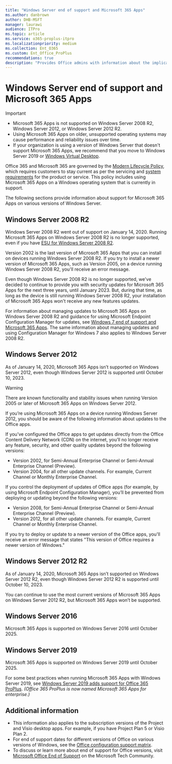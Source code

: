 ```yaml
---
title: "Windows Server end of support and Microsoft 365 Apps"
ms.author: danbrown
author: DHB-MSFT
manager: laurawi
audience: ITPro
ms.topic: article
ms.service: o365-proplus-itpro
ms.localizationpriority: medium
ms.collection: Ent_O365
ms.custom: Ent_Office_ProPlus
recommendations: true
description: "Provides Office admins with information about the implications of Windows Server end of support on Microsoft 365 Apps."
---
```


# Windows Server end of support and Microsoft 365 Apps

> [!IMPORTANT]
> - Microsoft 365 Apps is not supported on Windows Server 2008 R2, Windows Server 2012, or Windows Server 2012 R2.
> - Using Microsoft 365 Apps on older, unsupported operating systems may cause performance and reliability issues over time.
> - If your organization is using a version of Windows Server that doesn't support Microsoft 365 Apps, we recommend that you move to Windows Server 2019 or [Windows Virtual Desktop](https://azure.microsoft.com/services/virtual-desktop/).

Office 365 and Microsoft 365 are governed by the [Modern Lifecycle Policy](/lifecycle/policies/modern), which requires customers to stay current as per the servicing and [system requirements](https://www.microsoft.com/microsoft-365/microsoft-365-and-office-resources) for the product or service. This policy includes using Microsoft 365 Apps on a Windows operating system that is currently in support.

The following sections provide information about support for Microsoft 365 Apps on various versions of Windows Server.

## Windows Server 2008 R2

Windows Server 2008 R2 went out of support on January 14, 2020. Running Microsoft 365 Apps on Windows Server 2008 R2 is no longer supported, even if you have [ESU for Windows Server 2008 R2](https://www.microsoft.com/cloud-platform/extended-security-updates). 

Version 2002 is the last version of Microsoft 365 Apps that you can install on devices running Windows Server 2008 R2. If you try to install a newer version of Microsoft 365 Apps, such as Version 2005, on a device running Windows Server 2008 R2, you'll receive an error message.

Even though Windows Server 2008 R2 is no longer supported, we've decided to continue to provide you with security updates for Microsoft 365 Apps for the next three years, until January 2023. But, during that time, as long as the device is still running Windows Server 2008 R2, your installation of Microsoft 365 Apps won't receive any new features updates.

For information about managing updates to Microsoft 365 Apps on Windows Server 2008 R2 and guidance for using Microsoft Endpoint Configuration Manager for updates, see [Windows 7 end of support and Microsoft 365 Apps](windows-7-support.md). The same information about managing updates and using Configuration Manager for Windows 7 also applies to Windows Server 2008 R2.

## Windows Server 2012

As of January 14, 2020, Microsoft 365 Apps isn’t supported on Windows Server 2012, even though Windows Server 2012 is supported until October 10, 2023.

> [!WARNING]
> There are known functionality and stability issues when running Version 2005 or later of Microsoft 365 Apps on Windows Server 2012.

If you’re using Microsoft 365 Apps on a device running Windows Server 2012, you should be aware of the following information about updates to the Office apps.

If you’ve configured the Office apps to get updates directly from the Office Content Delivery Network (CDN) on the internet, you’ll no longer receive any feature, security, and other quality updates beyond the following versions:
- Version 2002, for Semi-Annual Enterprise Channel or Semi-Annual Enterprise Channel (Preview).
- Version 2004, for all other update channels. For example, Current Channel or Monthly Enterprise Channel.
 
If you control the deployment of updates of Office apps (for example, by using Microsoft Endpoint Configuration Manager), you’ll be prevented from deploying or updating beyond the following versions:
- Version 2008, for Semi-Annual Enterprise Channel or Semi-Annual Enterprise Channel (Preview).
- Version 2012, for all other update channels. For example, Current Channel or Monthly Enterprise Channel.
 
If you try to deploy or update to a newer version of the Office apps, you'll receive an error message that states "This version of Office requires a newer version of Windows."

## Windows Server 2012 R2

As of January 14, 2020, Microsoft 365 Apps isn’t supported on Windows Server 2012 R2, even though Windows Server 2012 R2 is supported until October 10, 2023.

You can continue to use the most current versions of Microsoft 365 Apps on Windows Server 2012 R2, but Microsoft 365 Apps won’t be supported.

## Windows Server 2016

Microsoft 365 Apps is supported on Windows Server 2016 until October 2025.

## Windows Server 2019

Microsoft 365 Apps is supported on Windows Server 2019 until October 2025.

For some best practices when running Microsoft 365 Apps with Windows Server 2019, see [Windows Server 2019 adds support for Office 365 ProPlus](https://cloudblogs.microsoft.com/windowsserver/2019/10/07/windows-server-2019-adds-support-for-office-365-proplus/).  *(Office 365 ProPlus is now named Microsoft 365 Apps for enterprise.)*

## Additional information

- This information also applies to the subscription versions of the Project and Visio desktop apps. For example, if you have Project Plan 5 or Visio Plan 2.
- For end of support dates for different versions of Office on various versions of Windows, see the [Office configuration support matrix](https://go.microsoft.com/fwlink/p/?linkid=2111390).
- To discuss or learn more about end of support for Office versions, visit [Microsoft Office End of Support](https://techcommunity.microsoft.com/t5/microsoft-office-end-of-support/ct-p/OfficeEOS) on the Microsoft Tech Community.